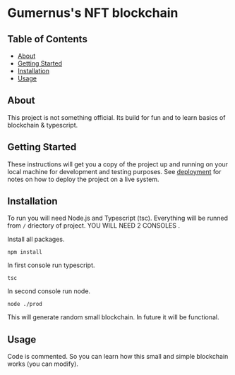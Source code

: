 # Gumernus's NFT blockchain

## Table of Contents

- [About](#about)
- [Getting Started](#getting_started)
- [Installation](#installation)
- [Usage](#usage)
## About <a name = "about"></a>

This project is not something official. Its build for fun and to learn basics of blockchain & typescript. 

## Getting Started <a name = "getting_started"></a>

These instructions will get you a copy of the project up and running on your local machine for development and testing purposes. See [deployment](#deployment) for notes on how to deploy the project on a live system.

## Installation <a name = "installation"></a>

To run you will need Node.js and Typescript (tsc). Everything will be runned from `/` driectory of project. YOU WILL NEED 2 CONSOLES    .

Install all packages.
```
npm install
```

In first console run typescript. 
```
tsc
```

In second console run node.
```
node ./prod
```

This will generate random small blockchain. In future it will be functional.

## Usage <a name = "usage"></a>

Code is commented. So you can learn how this small and simple blockchain works (you can modify).
